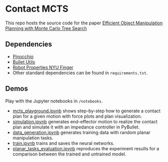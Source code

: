 # Contact MCTS
This repo hosts the source code for the paper [Efficient Object Manipulation Planning with Monte Carlo Tree Search](https://arxiv.org/abs/2206.09023)

## Dependencies
- [Pinocchio](https://github.com/stack-of-tasks/pinocchio)
- [Bullet Utils](https://github.com/machines-in-motion/bullet_utils)
- [Robot Properties NYU Finger](https://github.com/open-dynamic-robot-initiative/robot_properties_nyu_finger)
- Other standard dependencies can be found in ``requirements.txt``.

## Demos
Play with the Jupyter notebooks in ``/notebooks``.
- [mcts_playground.ipynb](https://github.com/huaijiangzhu/contact_mcts/blob/46afe116c3f19d3b338428792d4ba1d511e1a4de/notebooks/mcts_playground.ipynb) shows step-by-step how to generate a contact plan for a given motion with force plots and plan visualization.
- [simulation.ipynb](https://github.com/huaijiangzhu/contact_mcts/blob/46afe116c3f19d3b338428792d4ba1d511e1a4de/notebooks/simulation.ipynb) generates end-effector motion to realize the contact plan and simulate it with an impedance controller in PyBullet.
- [data_generation.ipynb](https://github.com/huaijiangzhu/contact_mcts/blob/46afe116c3f19d3b338428792d4ba1d511e1a4de/notebooks/data_generation.ipynb) generates training data with random planar manipulation tasks.
- [train.ipynb](https://github.com/huaijiangzhu/contact_mcts/blob/46afe116c3f19d3b338428792d4ba1d511e1a4de/notebooks/train.ipynb) trains and saves the neural networks.
- [planar_tasks_evaluation.ipynb](https://github.com/huaijiangzhu/contact_mcts/blob/46afe116c3f19d3b338428792d4ba1d511e1a4de/notebooks/planar_tasks_evaluation.ipynb) reproduces the experiment results for a comparison between the trained and untrained model.